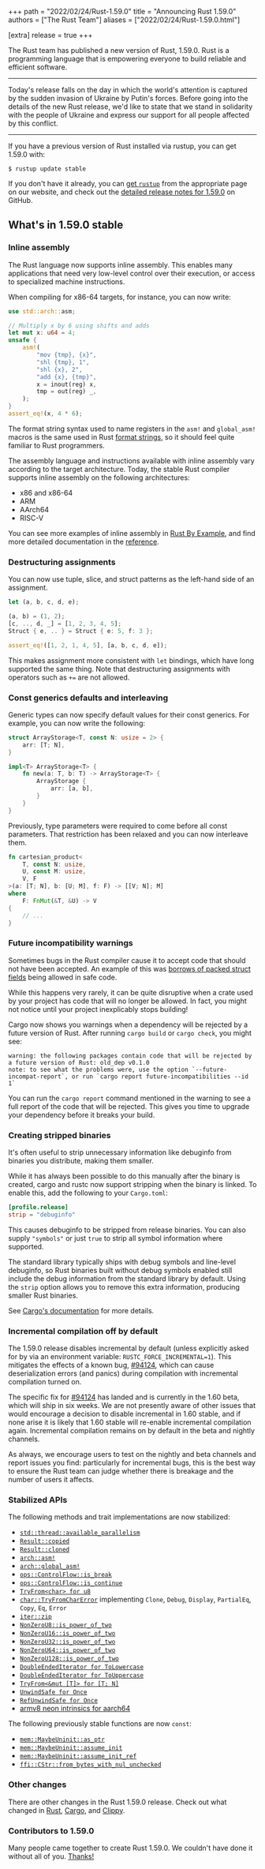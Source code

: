 +++
path = "2022/02/24/Rust-1.59.0"
title = "Announcing Rust 1.59.0"
authors = ["The Rust Team"]
aliases = ["2022/02/24/Rust-1.59.0.html"]

[extra]
release = true
+++

The Rust team has published a new version of Rust, 1.59.0. Rust is a programming
language that is empowering everyone to build reliable and efficient software.

---

Today's release falls on the day in which the world's attention is captured by
the sudden invasion of Ukraine by Putin's forces. Before going into the details
of the new Rust release, we'd like to state that we stand in solidarity with the
people of Ukraine and express our support for all people affected by this
conflict.

----

If you have a previous version of Rust installed via rustup, you can get 1.59.0
with:

```
$ rustup update stable
```

If you don't have it already, you can [get `rustup`][install]
from the appropriate page on our website, and check out the
[detailed release notes for 1.59.0][notes] on GitHub.

[install]: https://www.rust-lang.org/install.html
[notes]: https://github.com/rust-lang/rust/blob/master/RELEASES.md#version-1590-2022-02-24

## What's in 1.59.0 stable

### Inline assembly

The Rust language now supports inline assembly. This enables many applications
that need very low-level control over their execution, or access to
specialized machine instructions.

When compiling for x86-64 targets, for instance, you can now write:

```rust
use std::arch::asm;

// Multiply x by 6 using shifts and adds
let mut x: u64 = 4;
unsafe {
    asm!(
        "mov {tmp}, {x}",
        "shl {tmp}, 1",
        "shl {x}, 2",
        "add {x}, {tmp}",
        x = inout(reg) x,
        tmp = out(reg) _,
    );
}
assert_eq!(x, 4 * 6);
```

The format string syntax used to name registers in the `asm!` and `global_asm!`
macros is the same used in Rust [format strings], so it should feel quite familiar
to Rust programmers.

The assembly language and instructions available with inline assembly vary
according to the target architecture. Today, the stable Rust compiler supports
inline assembly on the following architectures:

* x86 and x86-64
* ARM
* AArch64
* RISC-V

You can see more examples of inline assembly in [Rust By Example][asm-example],
and find more detailed documentation in the [reference][asm-reference].

[asm-example]: https://doc.rust-lang.org/nightly/rust-by-example/unsafe/asm.html
[asm-reference]: https://doc.rust-lang.org/nightly/reference/inline-assembly.html
[format strings]: https://doc.rust-lang.org/stable/std/fmt/

### Destructuring assignments

You can now use tuple, slice, and struct patterns as the left-hand side of an
assignment.

```rust
let (a, b, c, d, e);

(a, b) = (1, 2);
[c, .., d, _] = [1, 2, 3, 4, 5];
Struct { e, .. } = Struct { e: 5, f: 3 };

assert_eq!([1, 2, 1, 4, 5], [a, b, c, d, e]);
```

This makes assignment more consistent with `let` bindings, which have long
supported the same thing. Note that destructuring assignments with operators
such as `+=` are not allowed.

### Const generics defaults and interleaving

Generic types can now specify default values for their const generics. For
example, you can now write the following:

```rust
struct ArrayStorage<T, const N: usize = 2> {
    arr: [T; N],
}

impl<T> ArrayStorage<T> {
    fn new(a: T, b: T) -> ArrayStorage<T> {
        ArrayStorage {
            arr: [a, b],
        }
    }
}
```

Previously, type parameters were required to come before all const parameters.
That restriction has been relaxed and you can now interleave them.

```rust
fn cartesian_product<
    T, const N: usize,
    U, const M: usize,
    V, F
>(a: [T; N], b: [U; M], f: F) -> [[V; N]; M]
where
    F: FnMut(&T, &U) -> V
{
    // ...
}
```

### Future incompatibility warnings

Sometimes bugs in the Rust compiler cause it to accept code that should not
have been accepted. An example of this was [borrows of packed struct
fields][packed_borrows] being allowed in safe code.

[packed_borrows]: https://github.com/rust-lang/rust/issues/46043

While this happens very rarely, it can be quite disruptive when a crate used by
your project has code that will no longer be allowed. In fact, you might not
notice until your project inexplicably stops building!

Cargo now shows you warnings when a dependency will be rejected by a future
version of Rust. After running `cargo build` or `cargo check`, you might see:

```
warning: the following packages contain code that will be rejected by a future version of Rust: old_dep v0.1.0
note: to see what the problems were, use the option `--future-incompat-report`, or run `cargo report future-incompatibilities --id 1`
```

You can run the `cargo report` command mentioned in the warning to see a full
report of the code that will be rejected. This gives you time to upgrade your
dependency before it breaks your build.

### Creating stripped binaries

It's often useful to strip unnecessary information like debuginfo from binaries
you distribute, making them smaller.

While it has always been possible to do this manually after the binary is
created, cargo and rustc now support stripping when the binary is linked. To
enable this, add the following to your `Cargo.toml`:

```toml
[profile.release]
strip = "debuginfo"
```

This causes debuginfo to be stripped from release binaries. You can also supply
`"symbols"` or just `true` to strip all symbol information where supported.

The standard library typically ships with debug symbols and line-level
debuginfo, so Rust binaries built without debug symbols enabled still include
the debug information from the standard library by default. Using the `strip`
option allows you to remove this extra information, producing smaller Rust
binaries.

See [Cargo's documentation][cargo-docs] for more details.

[cargo-docs]: https://doc.rust-lang.org/beta/cargo/reference/profiles.html#strip

### Incremental compilation off by default

The 1.59.0 release disables incremental by default (unless explicitly asked for
by via an environment variable: `RUSTC_FORCE_INCREMENTAL=1`). This mitigates
the effects of a known bug, [#94124], which can cause deserialization errors (and panics) during compilation
with incremental compilation turned on.

The specific fix for [#94124] has landed and is currently in the 1.60 beta,
which will ship in six weeks. We are not presently aware of other issues that
would encourage a decision to disable incremental in 1.60 stable, and if none
arise it is likely that 1.60 stable will re-enable incremental compilation
again. Incremental compilation remains on by default in the beta and nightly
channels.

As always, we encourage users to test on the nightly and beta channels and
report issues you find: particularly for incremental bugs, this is the best way
to ensure the Rust team can judge whether there is breakage and the number of
users it affects.

[#94124]: https://github.com/rust-lang/rust/issues/94124

### Stabilized APIs

The following methods and trait implementations are now stabilized:

- [`std::thread::available_parallelism`][available_parallelism]
- [`Result::copied`][result-copied]
- [`Result::cloned`][result-cloned]
- [`arch::asm!`][asm]
- [`arch::global_asm!`][global_asm]
- [`ops::ControlFlow::is_break`][is_break]
- [`ops::ControlFlow::is_continue`][is_continue]
- [`TryFrom<char> for u8`][try_from_char_u8]
- [`char::TryFromCharError`][try_from_char_err]
  implementing `Clone`, `Debug`, `Display`, `PartialEq`, `Copy`, `Eq`, `Error`
- [`iter::zip`][zip]
- [`NonZeroU8::is_power_of_two`][is_power_of_two8]
- [`NonZeroU16::is_power_of_two`][is_power_of_two16]
- [`NonZeroU32::is_power_of_two`][is_power_of_two32]
- [`NonZeroU64::is_power_of_two`][is_power_of_two64]
- [`NonZeroU128::is_power_of_two`][is_power_of_two128]
- [`DoubleEndedIterator for ToLowercase`][lowercase]
- [`DoubleEndedIterator for ToUppercase`][uppercase]
- [`TryFrom<&mut [T]> for [T; N]`][tryfrom_ref_arr]
- [`UnwindSafe for Once`][unwindsafe_once]
- [`RefUnwindSafe for Once`][refunwindsafe_once]
- [armv8 neon intrinsics for aarch64][stdarch/1266]

The following previously stable functions are now `const`:

- [`mem::MaybeUninit::as_ptr`][muninit_ptr]
- [`mem::MaybeUninit::assume_init`][muninit_init]
- [`mem::MaybeUninit::assume_init_ref`][muninit_init_ref]
- [`ffi::CStr::from_bytes_with_nul_unchecked`][cstr_from_bytes]

### Other changes

There are other changes in the Rust 1.59.0 release. Check out what changed in
[Rust](https://github.com/rust-lang/rust/blob/master/RELEASES.md#version-1590-2022-02-24),
[Cargo](https://doc.rust-lang.org/nightly/cargo/CHANGELOG.html#cargo-159-2022-02-24),
and [Clippy](https://github.com/rust-lang/rust-clippy/blob/master/CHANGELOG.md#rust-159).

### Contributors to 1.59.0

Many people came together to create Rust 1.59.0.
We couldn't have done it without all of you.
[Thanks!](https://thanks.rust-lang.org/rust/1.59.0/)

[cstr_from_bytes]: https://doc.rust-lang.org/stable/std/ffi/struct.CStr.html#method.from_bytes_with_nul_unchecked
[muninit_ptr]: https://doc.rust-lang.org/stable/std/mem/union.MaybeUninit.html#method.as_ptr
[muninit_init]: https://doc.rust-lang.org/stable/std/mem/union.MaybeUninit.html#method.assume_init
[muninit_init_ref]: https://doc.rust-lang.org/stable/std/mem/union.MaybeUninit.html#method.assume_init_ref
[unwindsafe_once]: https://doc.rust-lang.org/stable/std/sync/struct.Once.html#impl-UnwindSafe
[refunwindsafe_once]: https://doc.rust-lang.org/stable/std/sync/struct.Once.html#impl-RefUnwindSafe
[tryfrom_ref_arr]: https://doc.rust-lang.org/stable/std/convert/trait.TryFrom.html#impl-TryFrom%3C%26%27_%20mut%20%5BT%5D%3E
[lowercase]: https://doc.rust-lang.org/stable/std/char/struct.ToLowercase.html#impl-DoubleEndedIterator
[uppercase]: https://doc.rust-lang.org/stable/std/char/struct.ToUppercase.html#impl-DoubleEndedIterator
[try_from_char_err]: https://doc.rust-lang.org/stable/std/char/struct.TryFromCharError.html
[available_parallelism]: https://doc.rust-lang.org/stable/std/thread/fn.available_parallelism.html
[result-copied]: https://doc.rust-lang.org/stable/std/result/enum.Result.html#method.copied
[result-cloned]: https://doc.rust-lang.org/stable/std/result/enum.Result.html#method.cloned
[option-copied]: https://doc.rust-lang.org/stable/std/result/enum.Option.html#method.copied
[option-cloned]: https://doc.rust-lang.org/stable/std/result/enum.Option.html#method.cloned
[asm]: https://doc.rust-lang.org/stable/core/arch/macro.asm.html
[global_asm]: https://doc.rust-lang.org/stable/core/arch/macro.global_asm.html
[is_break]: https://doc.rust-lang.org/stable/std/ops/enum.ControlFlow.html#method.is_break
[is_continue]: https://doc.rust-lang.org/stable/std/ops/enum.ControlFlow.html#method.is_continue
[try_from_char_u8]: https://doc.rust-lang.org/stable/std/primitive.char.html#impl-TryFrom%3Cchar%3E
[zip]: https://doc.rust-lang.org/stable/std/iter/fn.zip.html
[is_power_of_two8]: https://doc.rust-lang.org/stable/core/num/struct.NonZeroU8.html#method.is_power_of_two
[is_power_of_two16]: https://doc.rust-lang.org/stable/core/num/struct.NonZeroU16.html#method.is_power_of_two
[is_power_of_two32]: https://doc.rust-lang.org/stable/core/num/struct.NonZeroU32.html#method.is_power_of_two
[is_power_of_two64]: https://doc.rust-lang.org/stable/core/num/struct.NonZeroU64.html#method.is_power_of_two
[is_power_of_two128]: https://doc.rust-lang.org/stable/core/num/struct.NonZeroU128.html#method.is_power_of_two
[stdarch/1266]: https://github.com/rust-lang/stdarch/pull/1266
